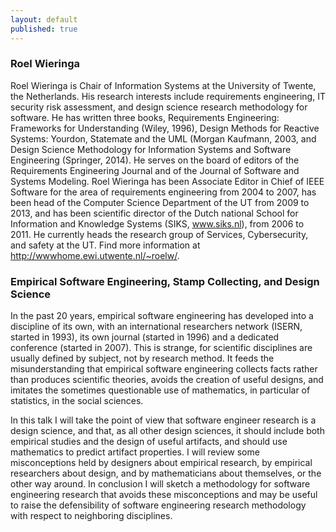 ```yaml
---
layout: default
published: true
---
```


### Roel Wieringa

Roel Wieringa is Chair of Information Systems at the University of Twente, the Netherlands. His research interests include requirements engineering, IT security risk assessment, and  design science research methodology for software. He has written three books, Requirements Engineering: Frameworks for Understanding (Wiley, 1996),  Design Methods for Reactive Systems: Yourdon, Statemate and the UML (Morgan Kaufmann, 2003, and Design Science Methodology for Information Systems and Software Engineering (Springer, 2014). He serves on the board of editors of the Requirements Engineering Journal and of the Journal of Software and Systems Modeling. Roel Wieringa has been Associate Editor in Chief of IEEE Software for the area of requirements engineering from 2004 to 2007,  has been head of the Computer Science Department of the UT from  2009 to 2013, and has been scientific director of the Dutch national School for Information and Knowledge Systems (SIKS, www.siks.nl), from 2006 to 2011. He currently heads the research group of Services, Cybersecurity, and safety at the UT. Find more information at http://wwwhome.ewi.utwente.nl/~roelw/.

### Empirical Software Engineering, Stamp Collecting, and Design Science

In the past 20 years, empirical software engineering has developed into a discipline of its own, with an international researchers network (ISERN, started in 1993), its own journal (started in 1996) and a dedicated conference (started in  2007). This is strange, for scientific disciplines are usually defined by subject, not by research method. It feeds the misunderstanding that empirical software engineering collects facts rather than produces scientific theories, avoids the creation of useful designs, and imitates the sometimes questionable use of mathematics, in particular of statistics, in the social sciences.

In this talk I will take the point of view that software engineer research is a design science, and that, as all other design sciences, it should include both empirical studies and the design of useful artifacts, and should use mathematics to predict artifact properties. I will review some misconceptions held by designers about empirical research, by empirical researchers about design, and by mathematicians about themselves, or the other way around. In conclusion I will sketch a methodology for software engineering research that avoids these misconceptions and may be useful to raise the defensibility of software engineering research methodology with respect to neighboring disciplines.
